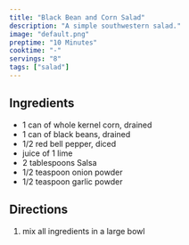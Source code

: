 ```yaml
---
title: "Black Bean and Corn Salad"
description: "A simple southwestern salad."
image: "default.png"
preptime: "10 Minutes"
cooktime: "-"
servings: "8"
tags: ["salad"]
---
```


## Ingredients
- 1 can of whole kernel corn, drained
- 1 can of black beans, drained
- 1/2 red bell pepper, diced
- juice of 1 lime
- 2 tablespoons Salsa
- 1/2 teaspoon onion powder
- 1/2 teaspoon garlic powder

## Directions
1. mix all ingredients in a large bowl

